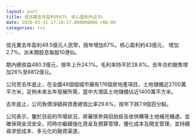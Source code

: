 ```yaml
---
layout: post
title: 佳兆業去年盈利升67%　核心盈利升近3%
date: 2020-03-31 17:16:17.000000000 +08:00
categories: rss
---
```


佳兆業去年盈利49.5億元人民幣，按年增加67%。核心盈利約43億元， 增加 2.7%。派末期股息每股10港仙。

期內總收益480.3億元，按年上升24.1%。毛利率持平於28.8%。去年合約銷售增加26%至8812億元。

公司至去年底止，在全國48個個城市擁有176個房地產項目，土地儲備近2700萬平方米，足夠未來五年發展所需，當中大灣區土地儲備佔近1400萬平方米。

去年底止，公司負債淨額與資產總值比率29.6%，按年下跌7.9個百分點。

公司表示，鑒於目前的市場狀況，將審慎參與招拍掛及收併購等土地補充機遇，並確保現金流安全，同時亦繼續強化資金及預算管理，優化成本及開支管理，並持續尋求低成本、多元化的融資渠道。
